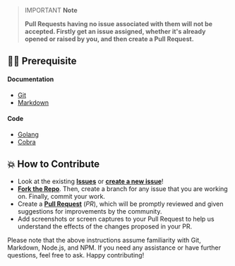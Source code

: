 > IMPORTANT **Note**
>
> **Pull Requests having no issue associated with them will not be accepted. Firstly get an issue assigned, whether it's already opened or raised by you, and then create a Pull Request.**

## 👨‍💻 Prerequisite

#### Documentation

- [Git](https://git-scm.com/)
- [Markdown](https://www.markdownguide.org/basic-syntax/)

#### Code

- [Golang](https://golang.org/)
- [Cobra](https://github.com/spf13/cobra)

## 💥 How to Contribute

- Look at the existing [**Issues**](https://github.com/Pradumnasaraf/scrapy/issues) or [**create a new issue**](https://github.com/Pradumnasaraf/scrapy/issues/new/choose)!
- [**Fork the Repo**](https://github.com/Pradumnasaraf/scrapy/fork). Then, create a branch for any issue that you are working on. Finally, commit your work.
- Create a **[Pull Request](https://github.com/Pradumnasaraf/scrapy/compare)** (_PR_), which will be promptly reviewed and given suggestions for improvements by the community.
- Add screenshots or screen captures to your Pull Request to help us understand the effects of the changes proposed in your PR.

Please note that the above instructions assume familiarity with Git, Markdown, Node.js, and NPM. If you need any assistance or have further questions, feel free to ask. Happy contributing!